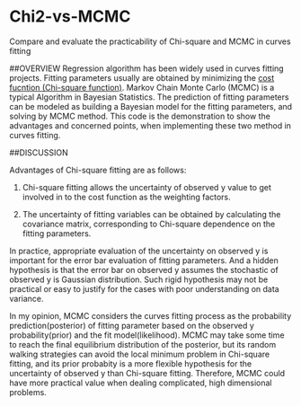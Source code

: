 # Chi2-vs-MCMC
Compare and evaluate the practicability of Chi-square and MCMC in curves fitting

##OVERVIEW
Regression algorithm has been widely used in curves fitting projects.
Fitting parameters usually are obtained by minimizing the [cost fucntion (Chi-square function)](https://en.wikipedia.org/wiki/Goodness_of_fit).
Markov Chain Monte Carlo (MCMC) is a typical Algorithm in Bayesian Statistics. The prediction of fitting parameters can be modeled as  building a Bayesian model for the fitting parameters, and solving by MCMC method. This code is the demonstration to show the advantages and
concerned points, when implementing these two method in curves fitting.

##DISCUSSION

Advantages of Chi-square fitting are as follows:

1. Chi-square fitting allows the uncertainty of observed y value to get involved in to the cost function as the weighting factors. 

2. The uncertainty of fitting variables can be obtained by calculating the covariance matrix, corresponding to Chi-square dependence on the fitting parameters.

In practice, appropriate evaluation of the uncertainty on observed y is important for the error bar evaluation of fitting parameters. And a hidden hypothesis is that the error bar on observed y assumes the stochastic of observed y is Gaussian distribution. Such rigid hypothesis may not be practical or easy to justify for the cases with poor understanding on data variance.

In my opinion, MCMC considers the curves fitting process as the probability prediction(posterior) of fitting parameter based on the observed y probability(prior) and the fit model(likelihood). MCMC may take some time to reach the final equilibrium distribution of the posterior, but its random walking strategies can avoid the local minimum problem in Chi-square fitting, and its prior probabity is a more flexible hypothesis for the uncertainty of observed y than Chi-square fitting. Therefore, MCMC could have more practical value when dealing complicated, high dimensional problems.
